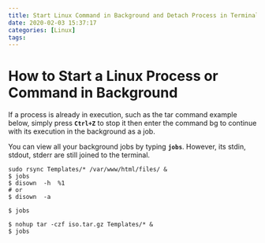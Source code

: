 ```yaml
---
title: Start Linux Command in Background and Detach Process in Terminal
date: 2020-02-03 15:37:17
categories: [Linux]
tags:
---
```

# How to Start a Linux Process or Command in Background

If a process is already in execution, such as the tar command example below, simply press **`Ctrl+Z`** to stop it then enter the command bg to continue with its execution in the background as a job.

You can view all your background jobs by typing **`jobs`**. However, its stdin, stdout, stderr are still joined to the terminal.
<!--more-->

```
sudo rsync Templates/* /var/www/html/files/ &
$ jobs
$ disown  -h  %1
# or
$ disown  -a

$ jobs
```

```
$ nohup tar -czf iso.tar.gz Templates/* &
$ jobs
```